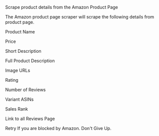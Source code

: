 Scrape product details from the Amazon Product Page

The Amazon product page scraper will scrape the following details from product page.


Product Name

Price

Short Description

Full Product Description

Image URLs

Rating

Number of Reviews

Variant ASINs

Sales Rank

Link to all Reviews Page

Retry
If you are blocked by Amazon. Don't Give Up.